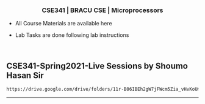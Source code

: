 

### <div align="center">CSE341 | BRACU CSE  | Microprocessors</div>  
  

- All Course Materials are available here  
  

- Lab Tasks are done following lab instructions  
  

<br/>  


## CSE341-Spring2021-Live Sessions by Shoumo Hasan Sir


```sh
https://drive.google.com/drive/folders/11r-B06IBEh2gW7jFWcm5Zia_vHvKoUmX
```



----
<div align="center">

